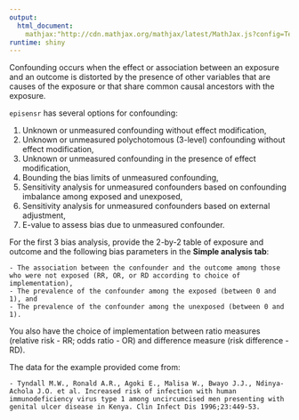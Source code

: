 ```yaml
---
output: 
  html_document:
    mathjax:"http://cdn.mathjax.org/mathjax/latest/MathJax.js?config=TeX-AMS-MML_HTMLorMML"
runtime: shiny
---
```

Confounding occurs when the effect or association between an exposure and an
outcome is distorted by the presence of other variables that are causes of the
exposure or that share common causal ancestors with the exposure.

`episensr` has several options for confounding:

1. Unknown or unmeasured confounding without effect modification,
2. Unknown or unmeasured polychotomous (3-level) confounding without effect
  modification,
3. Unknown or unmeasured confounding in the presence of effect modification,
4. Bounding the bias limits of unmeasured confounding,
5. Sensitivity analysis for unmeasured confounders based on confounding imbalance
  among exposed and unexposed,
6. Sensitivity analysis for unmeasured confounders based on external adjustment,
7. E-value to assess bias due to unmeasured confounder.

For the first 3 bias analysis, provide the 2-by-2 table of exposure and outcome and
the following bias parameters in the **Simple analysis tab**:

    - The association between the confounder and the outcome among those who were not exposed (RR, OR, or RD according to choice of implementation),
    - The prevalence of the confounder among the exposed (between 0 and 1), and
    - The prevalence of the confounder among the unexposed (between 0 and 1).

You also have the choice of implementation between ratio measures (relative
risk - RR; odds ratio - OR) and difference measure (risk difference - RD).

The data for the example provided come from:

    - Tyndall M.W., Ronald A.R., Agoki E., Malisa W., Bwayo J.J., Ndinya-Achola J.O. et al. Increased risk of infection with human immunodeficiency virus type 1 among uncircumcised men presenting with genital ulcer disease in Kenya. Clin Infect Dis 1996;23:449-53.
